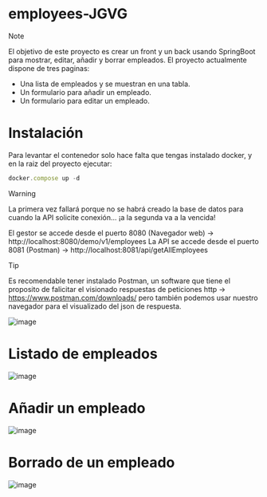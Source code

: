 # employees-JGVG

> [!NOTE]
> El objetivo de este proyecto es crear un front y un back usando SpringBoot para mostrar, editar, añadir y borrar empleados.
> El proyecto actualmente dispone de tres paginas:
> - Una lista de empleados y se muestran en una tabla.
> - Un formulario para añadir un empleado.
> - Un formulario para editar un empleado.

# Instalación

Para levantar el contenedor solo hace falta que tengas instalado docker, y en la raiz del proyecto ejecutar:

```js
docker.compose up -d
```
   
> [!WARNING]
> La primera vez fallará porque no se habrá creado la base de datos para cuando la API solicite conexión... ¡a la segunda va a la vencida!

El gestor se accede desde el puerto 8080 (Navegador web) -> http://localhost:8080/demo/v1/employees
La API se accede desde el puerto 8081 (Postman) -> http://localhost:8081/api/getAllEmployees

> [!TIP]
> Es recomendable tener instalado Postman, un software que tiene el proposito de falicitar el visionado respuestas de peticiones http -> https://www.postman.com/downloads/ pero también podemos usar nuestro navegador para el visualizado del json de respuesta.
> 
>![image](https://github.com/JGVG/prueba_tnight_php/assets/37996973/4176f1fb-cad0-4a1f-b3dd-45ed3fd83fad)


# Listado de empleados

![image](https://github.com/JGVG/employees-JGVG/assets/37996973/361135e9-a887-4725-86bf-0968372390b1)

# Añadir un empleado

![image](https://github.com/JGVG/employees-JGVG/assets/37996973/dff57d67-00f7-44e9-9dcf-cd64c9d9d2cd)

# Borrado de un empleado

![image](https://github.com/JGVG/employees-JGVG/assets/37996973/7e1c3595-447d-4638-b0d1-3bdc4d864a4c)
